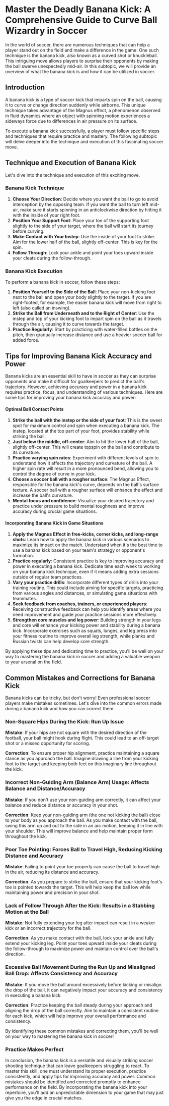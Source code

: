 
# Master the Deadly Banana Kick: A Comprehensive Guide to Curve Ball Wizardry in Soccer

In the world of soccer, there are numerous techniques that can help a player stand out on the field and make a difference in the game. One such technique is the banana kick, also known as a curved shot or knuckleball. This intriguing move allows players to surprise their opponents by making the ball swerve unexpectedly mid-air. In this subtopic, we will provide an overview of what the banana kick is and how it can be utilized in soccer.

## Introduction

A banana kick is a type of soccer kick that imparts spin on the ball, causing it to curve or change direction suddenly while airborne. This unique technique takes advantage of the Magnus effect, a phenomenon observed in fluid dynamics where an object with spinning motion experiences a sideways force due to differences in air pressure on its surface.

To execute a banana kick successfully, a player must follow specific steps and techniques that require practice and mastery. The following subtopic will delve deeper into the technique and execution of this fascinating soccer move.


## Technique and Execution of Banana Kick

Let's dive into the technique and execution of this exciting move. 

### Banana Kick Technique

1. **Choose Your Direction**: Decide where you want the ball to go to avoid interception by the opposing team. If you want the ball to turn left mid-air, make sure it starts spinning in an anticlockwise direction by hitting it with the inside of your right foot.
2. **Position Your Support Foot**: Place your toe of the supporting foot slightly to the side of your target, where the ball will start its journey before curving.
3. **Make Contact with Your Instep**: Use the inside of your foot to strike. Aim for the lower half of the ball, slightly off-center. This is key for the spin.
4. **Follow Through**: Lock your ankle and point your toes upward inside your cleats during the follow-through.

### Banana Kick Execution
To perform a banana kick in soccer, follow these steps:
1. **Position Yourself to the Side of the Ball**: Place your non-kicking foot next to the ball and open your body slightly to the target. If you are right-footed, for example, the easier banana kick will move from right to left (also called an inswing).
2. **Strike the Ball from Underneath and to the Right of Center**: Use the instep and top of your kicking foot to impart spin on the ball as it travels through the air, causing it to curve towards the target.
3. **Practice Regularly**: Start by practicing with water-filled bottles on the pitch, then gradually increase distance and use a heavier soccer ball for added force.


## Tips for Improving Banana Kick Accuracy and Power
Banana kicks are an essential skill to have in soccer as they can surprise opponents and make it difficult for goalkeepers to predict the ball's trajectory. However, achieving accuracy and power in a banana kick requires practice, focus, and understanding of various techniques. Here are some tips for improving your banana kick accuracy and power:

#### Optimal Ball Contact Points

1. **Strike the ball with the instep or the side of your foot**: This is the sweet spot for maximum control and spin when executing a banana kick. The instep, located at the top part of your foot, provides stability while striking the ball.
2. **Just below the middle, off-center**: Aim to hit the lower half of the ball, slightly off-center. This will create topspin on the ball and contribute to its curvature.
3. **Practice varying spin rates**: Experiment with different levels of spin to understand how it affects the trajectory and curvature of the ball. A higher spin rate will result in a more pronounced bend, allowing you to control the degree of curve in your kick.
4. **Choose a soccer ball with a rougher surface**: The Magnus Effect, responsible for the banana kick's curve, depends on the ball's surface texture. A soccer ball with a rougher surface will enhance the effect and increase the ball's curvature.
5. **Mental focus and confidence**: Visualize your desired trajectory and practice under pressure to build mental toughness and improve accuracy during crucial game situations.

#### Incorporating Banana Kick in Game Situations

1. **Apply the Magnus Effect in free-kicks, corner kicks, and long-range shots**: Learn how to apply the banana kick in various scenarios to maximize its impact on the match. Understand when it's the best time to use a banana kick based on your team's strategy or opponent's formation.
2. **Practice regularly**: Consistent practice is key to improving accuracy and power in executing a banana kick. Dedicate time each week to working on your banana kick technique, even if it means adding extra sessions outside of regular team practices.
3. **Vary your practice drills**: Incorporate different types of drills into your training routine. This could include aiming for specific targets, practicing from various angles and distances, or simulating game situations with teammates.
4. **Seek feedback from coaches, trainers, or experienced players**: Receiving constructive feedback can help you identify areas where you need improvement and guide your practice sessions more effectively.
5. **Strengthen core muscles and leg power**: Building strength in your legs and core will enhance your kicking power and stability during a banana kick. Incorporate exercises such as squats, lunges, and leg press into your fitness routine to improve overall leg strength, while planks and Russian twists can help develop core strength.

By applying these tips and dedicating time to practice, you'll be well on your way to mastering the banana kick in soccer and adding a valuable weapon to your arsenal on the field.

## Common Mistakes and Corrections for Banana Kick

Banana kicks can be tricky, but don't worry! Even professional soccer players make mistakes sometimes. Let's dive into the common errors made during a banana kick and how you can correct them:

### Non-Square Hips During the Kick: Run Up Issue

**Mistake**: If your hips are not square with the desired direction of the football, your ball might hook during flight. This could lead to an off-target shot or a missed opportunity for scoring.

**Correction**: To ensure proper hip alignment, practice maintaining a square stance as you approach the ball. Imagine drawing a line from your kicking foot to the target and keeping both feet on this imaginary line throughout the kick.

### Incorrect Non-Guiding Arm (Balance Arm) Usage: Affects Balance and Distance/Accuracy

**Mistake**: If you don't use your non-guiding arm correctly, it can affect your balance and reduce distance or accuracy in your shot.

**Correction**: Keep your non-guiding arm (the one not kicking the ball) close to your body as you approach the ball. As you make contact with the ball, swing this arm up and out to the side in an arc motion, keeping it in line with your shoulder. This will improve balance and help maintain proper form throughout the kick.

### Poor Toe Pointing: Forces Ball to Travel High, Reducing Kicking Distance and Accuracy

**Mistake**: Failing to point your toe properly can cause the ball to travel high in the air, reducing its distance and accuracy.

**Correction**: As you prepare to strike the ball, ensure that your kicking foot's toe is pointed towards the target. This will help keep the ball low while maintaining power and precision in your shot.

### Lack of Follow Through After the Kick: Results in a Stabbing Motion at the Ball

**Mistake**: Not fully extending your leg after impact can result in a weaker kick or an incorrect trajectory for the ball.

**Correction**: As you make contact with the ball, lock your ankle and fully extend your kicking leg. Point your toes upward inside your cleats during the follow-through to maximize power and maintain control over the ball's direction.

### Excessive Ball Movement During the Run Up and Misaligned Ball Drop: Affects Consistency and Accuracy

**Mistake**: If you move the ball around excessively before kicking or misalign the drop of the ball, it can negatively impact your accuracy and consistency in executing a banana kick.

**Correction**: Practice keeping the ball steady during your approach and aligning the drop of the ball correctly. Aim to maintain a consistent routine for each kick, which will help improve your overall performance and consistency.

By identifying these common mistakes and correcting them, you'll be well on your way to mastering the banana kick in soccer!

### Practice Makes Perfect
In conclusion, the banana kick is a versatile and visually striking soccer shooting technique that can leave goalkeepers struggling to react. To master this skill, one must understand its proper execution, practice consistently, and apply tips for improving accuracy and power. Common mistakes should be identified and corrected promptly to enhance performance on the field. By incorporating the banana kick into your repertoire, you'll add an unpredictable dimension to your game that may just give you the edge in crucial matches.
